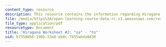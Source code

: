 ```yaml
---
content_type: resource
description: This resource contains the information regarding Hiragana.
file: /media/https%3A/open-learning-course-data-rc.s3.amazonaws.com/res-21g-01-kana-spring-2010/b75580b6199b53e8eb0c7455abda0d30_MITRES_21G_01S10_h2.pdf
file_type: application/pdf
resourcetype: Document
title: 'Hiragana Worksheet #2: "sa" - "to"'
uid: b75580b6-199b-53e8-eb0c-7455abda0d30
---
```

